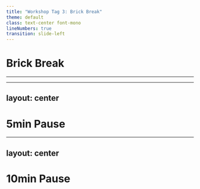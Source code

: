 ```yaml
---
title: "Workshop Tag 3: Brick Break"
theme: default
class: text-center font-mono
lineNumbers: true
transition: slide-left
---
```


# Brick Break

---


---
layout: center
---

# 5min Pause

---
layout: center
---

# 10min Pause